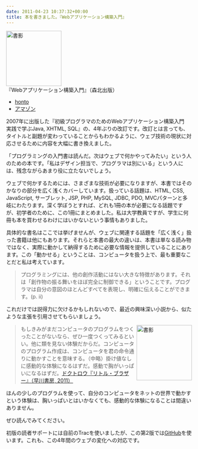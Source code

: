 ```yaml
---
date: 2011-04-23 10:37:32+00:00
title: 本を書きました。『Webアプリケーション構築入門』
---
```


<img src="https://cover.openbd.jp/9784627847323.jpg" alt="書影" style="height:150px;" /><br/>『Webアプリケーション構築入門』（森北出版）

- [honto](https://honto.jp/isbn/978-4627847323)
- [アマゾン](https://www.amazon.co.jp/dp/4627847327)

2007年に出版した『初級プログラマのためのWebアプリケーション構築入門　実践で学ぶJava, XHTML, SQL』の、4年ぶりの改訂です。改訂とは言っても、タイトルと副題が変わっていることからもわかるように、ウェブ技術の現状に対応させるために内容を大幅に書き換えました。

「プログラミングの入門書は読んだ。次はウェブで何かやってみたい」という人のための本です。「私はデザイン担当で、プログラマは別にいる」という人には、残念ながらあまり役に立たないでしょう。

ウェブで何かするためには、さまざまな技術が必要になりますが、本書ではそのかなりの部分を広く浅くカバーしています。扱っている話題は、HTML, CSS, JavaScript, サーブレット, JSP, PHP, MySQL, JDBC, PDO, MVCパターンと多岐にわたります。深く学ぼうとすれば、どれも1冊の本が必要になる話題ですが、初学者のために、この1冊にまとめました。私は大学教員ですが、学生に何冊も本を買わせるわけにはいかないという事情もありました。

具体的な書名はここでは挙げませんが、ウェブに関連する話題を「広く浅く」扱った書籍は他にもあります。それらと本書の最大の違いは、本書は単なる読み物ではなく、実際に動かして納得するために必要な情報を提供していることにあります。この「動かせる」ということは、コンピュータを扱う上で、最も重要なことだと私は考えています。

> プログラミングには、他の創作活動にはない大きな特徴があります。それは「創作物の振る舞いをほぼ完全に制御できる」ということです。プログラマは自分の意図のほとんどすべてを表現し、明確に伝えることができます。(p. ii)

これだけでは説得力に欠けるかもしれないので、最近の興味深い小説から、似たような主張を引用させてもらいましょう。

<img src="https://cover.openbd.jp/9784152091994.jpg" alt="書影" style="float:right; height:150px;" />

> もしきみがまだコンピュータのプログラムをつくったことがないなら、ぜひ一度つくってみるといい。他に類を見ない体験だからだ。コンピュータのプログラム作成は、コンピュータを君の命令通りに動かすことを意味する。（中略）掛け値なしに感動的な体験になるはずだ。感動で胸がいっぱいになるはずだ。[ドクトロウ『リトル・ブラザー』（早川書房, 2011）](http://www.amazon.co.jp/exec/obidos/ASIN/4152091991/inquisitor-22/)

ほんの少しのプログラムを使って、自分のコンピュータをネットの世界で動かすという体験は、胸いっぱいとはいかなくても、感動的な体験になることは間違いありません。

ぜひ読んでみてください。

初版の読者サポートには自前のTracを使いましたが、この第2版では[GitHub](http://taroyabuki.github.io/webbook2/)を使います。これも、この4年間のウェブの変化への対応です。
